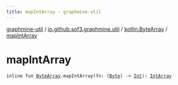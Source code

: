 ```yaml
---
title: mapIntArray - graphmine-util
---
```


[graphmine-util](../../index.html) / [io.github.sof3.graphmine.util](../index.html) / [kotlin.ByteArray](index.html) / [mapIntArray](./map-int-array.html)

# mapIntArray

`inline fun `[`ByteArray`](https://kotlinlang.org/api/latest/jvm/stdlib/kotlin/-byte-array/index.html)`.mapIntArray(fn: (`[`Byte`](https://kotlinlang.org/api/latest/jvm/stdlib/kotlin/-byte/index.html)`) -> `[`Int`](https://kotlinlang.org/api/latest/jvm/stdlib/kotlin/-int/index.html)`): `[`IntArray`](https://kotlinlang.org/api/latest/jvm/stdlib/kotlin/-int-array/index.html)